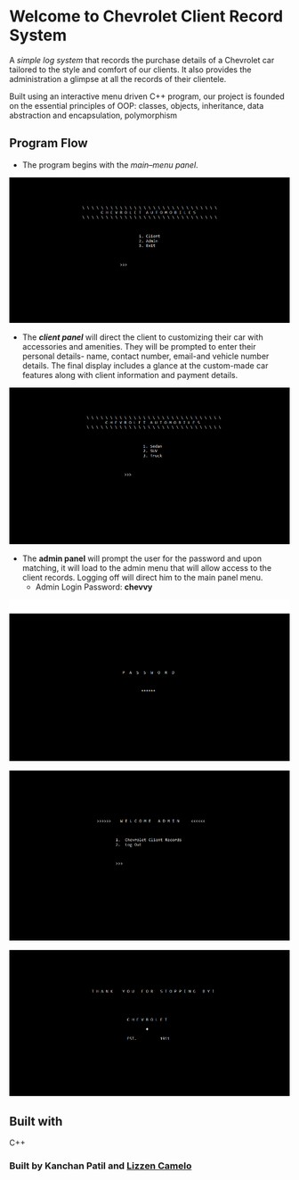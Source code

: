 # Welcome to Chevrolet Client Record System

A *simple log system* that records the purchase details of a Chevrolet car tailored to the style and comfort of our clients. It also provides the administration a glimpse at all the records of their clientele.


Built using an interactive menu driven C++ program, our project is founded on the essential principles of OOP: classes, objects, inheritance, data abstraction and encapsulation, polymorphism

## Program Flow

- The program begins with the *main–menu panel*.


![Main Panel](img/mainPanel.png)



- The ***client panel*** will direct the client to customizing their car with accessories and amenities. They will be prompted to enter their personal details- name, contact number, email-and vehicle number details. The final display includes a glance at the custom-made car features along with client information and payment details.


![Client Panel](img/clientPanel.png)


- The **admin panel** will prompt the user for the password and upon matching, it will load to the admin menu that will allow access to the client records. Logging off will direct him to the main panel menu.
    - Admin Login Password: **chevvy**


![Password Panel](img/passwordPanel.png)

![Admin Panel](img/adminPanel.png)

![Exit Page](img/exitPage.png)


## Built with
C++ 

### Built by Kanchan Patil and [Lizzen Camelo](https://github.com/lizzencamelo)
